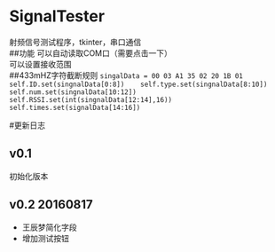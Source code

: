 # SignalTester
射频信号测试程序，tkinter，串口通信   
##功能
可以自动读取COM口（需要点击一下）   
可以设置接收范围   
##433mHZ字符截断规则
	```
	singalData = 00 03 A1 35 02 20 1B 01 
	self.ID.set(singnalData[0:8])   
	self.type.set(singnalData[8:10])   
	self.num.set(singnalData[10:12])   
	self.RSSI.set(int(singnalData[12:14],16))
	self.times.set(signalData[14:16])
	``` 

#更新日志
## v0.1
初始化版本  

## v0.2 20160817
* 王辰梦简化字段  
* 增加测试按钮  
